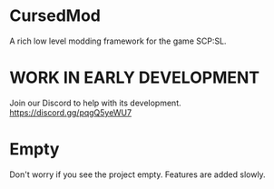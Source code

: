 # CursedMod
A rich low level modding framework for the game SCP:SL.

# **WORK IN EARLY DEVELOPMENT**
Join our Discord to help with its development. https://discord.gg/pqgQ5yeWU7

# **Empty**
Don't worry if you see the project empty. Features are added slowly.
